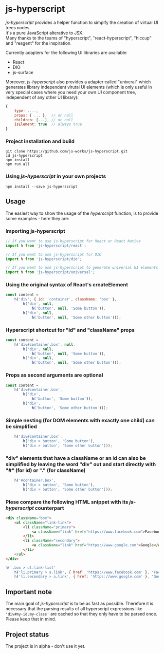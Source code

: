 # js-hyperscript
*js-hyperscript* provides a helper function to simplfy the creation of virtual UI trees nodes.<br>
It's a pure JavaScript alterative to JSX.<br>
Many thanks to the teams of "hyperscript", "react-hyperscript",
"hiccup" and "reagent" for the inspiration.

Currently adapters for the following UI libraries are available:

- React
- DIO
- js-surface

Moreover, *js-hyperscript* also provides a adapter
called "univeral" which generates library independent
virutal UI elements (which is only useful in very special
cases where you need your own UI component tree, independent of any other UI library):

```javascript
{
    type: ....,
    props: { ... },  // or null
    children: [...], // or null
    isElement: true  // always true
}
```
### Project installation and build

```
git clone https://github.com/js-works/js-hyperscript.git
cd js-hyperscript
npm install
npm run all
```

### Using *js-hyperscript* in your own projects

```
npm install --save js-hyperscript
```

## Usage

The easiest way to show the usage of the *hyperscript* function,
is to provide some examples - here they are:

### Importing js-hyperscript

```javascript
// If you want to use js-hyperscript for React or React Native
import h from 'js-hyperscript/react';

// If you want to use js-hyperscript for DIO 
import h from 'js-hyperscript/dio';

// If you want to use js-hyperscript to generate universal UI elements
import h from 'js-hyperscript/universal';
```

### Using the original syntax of React's createElement

```javascript
const content =
    h('div', { id: 'container', className: 'box' },
        h('div', null,
            h('button', null, 'Some button')),
        h('div', null,
            h('button', null, 'Some other button')));
```

### Hyperscript shortcut for "id" and "className" props

```javascript
const content =
    h('div#container.box', null,
        h('div', null,
            h('button', null, 'Some button')),
        h('div', null,
            h('button', null, 'Some other button')));
```
### Props as second arguments are optional 

```javascript
const content =
    h('div#container.box',
        h('div',
            h('button', 'Some button')),
        h('div',
            h('button', 'Some other button')));
```
### Simple nesting (for DOM elements with exactly one child) can be simplified

```javascript
    h('div#container.box',
        h('div > button', 'Some button'),
        h('div > button', 'Some other button')));
```

### "div" elements that have a className or an id can also be simplified by leaving the word "div" out and start directly with "#" (for id) or "." (for className)

```javascript
    h('#container.box',
        h('div > button', 'Some button'),
        h('div > button', 'Some other button')));
```

### Plese compare the following HTML snippet with its *js-hyperscript* counterpart

```html
<div className="box">
    <ul className="link-link">
        <li className="primary">
            <a className="link" href="https://www.facebook.com">Facebook</a>
        </li>
        <li className="secondary">
            <a className="link" href="https://www.google.com">Google</a>        
        </li>
    </ul>
</div>
```

```javascript
h('.box > ul.link-list'
    h('li.primary > a.link', { href: 'https://www.facebook.com' }, 'Facebook'),
    h('li.secondary > a.link', { href: 'https://www.google.com' }, 'Google'));
```
## Important note

The main goal of *js-hyperscript* is to be as fast as possible.
Therefore it is necessary that the parsing results of all hyperscript expressions like ```'div#my-id.my-class'``` are cached so that they only have to be parsed once.
Please keep that in mind.

## Project status

The project is in alpha - don't use it yet.
